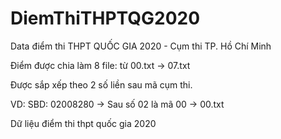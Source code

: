 # DiemThiTHPTQG2020
Data điểm thi THPT QUỐC GIA 2020 - Cụm thi TP. Hồ Chí Minh

Điểm được chia làm 8 file: từ 00.txt -> 07.txt

Được sắp xếp theo 2 số liền sau mã cụm thi.

VD: SBD: 02008280 -> Sau số 02 là mã 00 -> 00.txt

Dữ liệu điểm thi thpt quốc gia 2020
